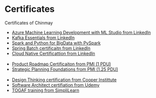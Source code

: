 # Certificates
Certificates of Chinmay

<ul>
<li><a href="Azure_Machine_Learning_with_ML_Studio(LinkedIn)_certificate.pdf" target="_blank">Azure Machine Learning Development with ML Studio from LinkedIn</a>
</li><li><a href="Kafka_Essential_Training(LinkedIn)_certificate.pdf" target="_blank">Kafka Essentials from LinkedIn</a>
</li><li><a href="PySpark_BigData_UC-1ba38b91-64e4-4c71-8796-160de13e6db5.pdf" target="_blank">Spark and Python for BigData with PySpark</a>
</li><li><a href="Spring_Batch(LinkedIn)_CertificateOfCompletion.pdf" target="_blank">Spring Batch certificaitn from LinkedIn</a>
</li><li><a href="Cloud_Native_Development_With_NodeJs_Docker_Kubernetes_(LinkedIn)CertificateOfCompletion.pdf" target="_blank">Cloud Native Certificattion from LinkedIn</a>
</li>
<br/>
<li><a href="Product_Management_Building_a_Product_Roadmap(PMI)_CertificateOfCompletion.pdf" target="_blank">Product Roadmap Certificaiton from PMI (1 PDU)</a>
</li><li><a href="Strategic_Planning_Foundations(PMI)_CertificateOfCompletion.pdf" target="_blank">Strategic Planning Foundations from PMI (1.25 PDU)</a>
</li>
<br/>
<li><a href="Design_Thinking_UC-7C2NOALQ.pdf" target="_blank">Design Thinking certification from Cooper Instittute</a>
</li><li><a href="Software_Architect_UC-ZTP1D3WS.pdf" target="_blank">Software Architect certifiation from Udemy</a>
</li><li><a href="Togaf_Training_From_Simplilearn_certificate_1670585_1582613095.pdf" target="_blank">TOGAF training from SimpliLearn</a>
</li>
</ul>
